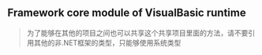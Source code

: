 ## Framework core module of VisualBasic runtime

> 为了能够在其他的项目之间也可以共享这个共享项目里面的方法，请不要引用其他的非.NET框架的类型，只能够使用系统类型
